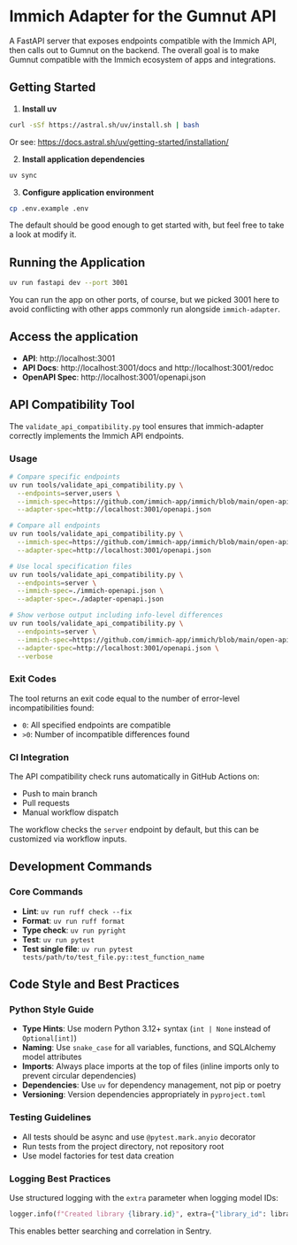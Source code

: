 # Immich Adapter for the Gumnut API

A FastAPI server that exposes endpoints compatible with the Immich API,
then calls out to Gumnut on the backend. The overall goal is to make
Gumnut compatible with the Immich ecosystem of apps and integrations.

## Getting Started

1. **Install uv**

```bash
curl -sSf https://astral.sh/uv/install.sh | bash
```

Or see: https://docs.astral.sh/uv/getting-started/installation/

2. **Install application dependencies**

```bash
uv sync
```

3. **Configure application environment**

```bash
cp .env.example .env
```

The default should be good enough to get started with, but feel free to take a look at modify it.

## Running the Application

```bash
uv run fastapi dev --port 3001
```

You can run the app on other ports, of course, but we picked 3001 here
to avoid conflicting with other apps commonly run alongside `immich-adapter`.

## Access the application

- **API**: http://localhost:3001
- **API Docs**: http://localhost:3001/docs and http://localhost:3001/redoc
- **OpenAPI Spec**: http://localhost:3001/openapi.json

## API Compatibility Tool

The `validate_api_compatibility.py` tool ensures that immich-adapter correctly implements the Immich API endpoints.

### Usage

```bash
# Compare specific endpoints
uv run tools/validate_api_compatibility.py \
  --endpoints=server,users \
  --immich-spec=https://github.com/immich-app/immich/blob/main/open-api/immich-openapi-specs.json \
  --adapter-spec=http://localhost:3001/openapi.json

# Compare all endpoints
uv run tools/validate_api_compatibility.py \
  --immich-spec=https://github.com/immich-app/immich/blob/main/open-api/immich-openapi-specs.json \
  --adapter-spec=http://localhost:3001/openapi.json

# Use local specification files
uv run tools/validate_api_compatibility.py \
  --endpoints=server \
  --immich-spec=./immich-openapi.json \
  --adapter-spec=./adapter-openapi.json

# Show verbose output including info-level differences
uv run tools/validate_api_compatibility.py \
  --endpoints=server \
  --immich-spec=https://github.com/immich-app/immich/blob/main/open-api/immich-openapi-specs.json \
  --adapter-spec=http://localhost:3001/openapi.json \
  --verbose
```

### Exit Codes

The tool returns an exit code equal to the number of error-level incompatibilities found:
- `0`: All specified endpoints are compatible
- `>0`: Number of incompatible differences found

### CI Integration

The API compatibility check runs automatically in GitHub Actions on:
- Push to main branch
- Pull requests
- Manual workflow dispatch

The workflow checks the `server` endpoint by default, but this can be customized via workflow inputs.

## Development Commands

### Core Commands

- **Lint**: `uv run ruff check --fix`
- **Format**: `uv run ruff format`
- **Type check**: `uv run pyright`
- **Test**: `uv run pytest`
- **Test single file**: `uv run pytest tests/path/to/test_file.py::test_function_name`

## Code Style and Best Practices

### Python Style Guide

- **Type Hints**: Use modern Python 3.12+ syntax (`int | None` instead of `Optional[int]`)
- **Naming**: Use `snake_case` for all variables, functions, and SQLAlchemy model attributes
- **Imports**: Always place imports at the top of files (inline imports only to prevent circular dependencies)
- **Dependencies**: Use `uv` for dependency management, not pip or poetry
- **Versioning**: Version dependencies appropriately in `pyproject.toml`

### Testing Guidelines

- All tests should be async and use `@pytest.mark.anyio` decorator
- Run tests from the project directory, not repository root
- Use model factories for test data creation

### Logging Best Practices

Use structured logging with the `extra` parameter when logging model IDs:

```python
logger.info(f"Created library {library.id}", extra={"library_id": library.id})
```

This enables better searching and correlation in Sentry.
